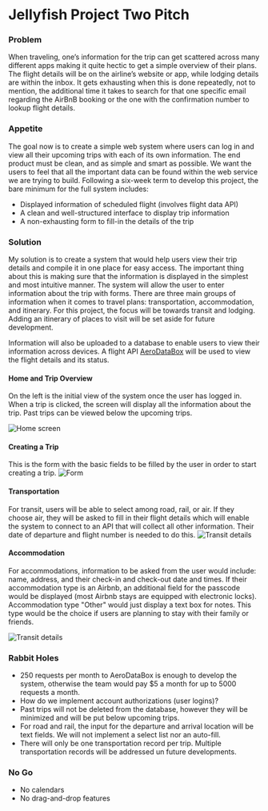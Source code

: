 # Jellyfish Project Two Pitch

### Problem
When traveling, one’s information for the trip can get scattered across many
different apps making it quite hectic to get a simple overview of their plans.
The flight details will be on the airline’s website or app, while lodging details
are within the inbox. It gets exhausting when this is done repeatedly, not to
mention, the additional time it takes to search for that one specific email
regarding the AirBnB booking or the one with the confirmation number to lookup
flight details.

### Appetite
The goal now is to create a simple web system where users can log in and view
all their upcoming trips with each of its own information. The end product must
be clean, and as simple and smart as possible. We want the users to feel that all
the important data can be found within the web service we are trying to build.
Following a six-week term to develop this project, the bare minimum for the full
system includes:

- Displayed information of scheduled flight (involves flight data API)
- A clean and well-structured interface to display trip information
- A non-exhausting form to fill-in the details of the trip

### Solution
My solution is to create a system that would help users view their trip details and compile it in one place for easy access. The important thing about this is making sure that the information is displayed in the simplest and most intuitive manner. The system will allow the user to enter information about the trip with forms. There are three main groups of information when it comes to travel plans: transportation, accommodation, and itinerary. For this project, the focus will be towards transit and lodging. Adding an itinerary of places to visit will be set aside for future development.

Information will also be uploaded to a database to enable users to view their information across devices.
A flight API [AeroDataBox](https://rapidapi.com/squawk7000/api/aerodatabox/pricing "API link") will be used to view the flight details and its status.

#### Home and Trip Overview
On the left is the initial view of the system once the user has logged in. When a trip is clicked, the screen will display all the information about the trip. Past trips can be viewed below the upcoming trips.

![Home screen](https://user-images.githubusercontent.com/42617851/73246002-76fe2d80-41a5-11ea-81d9-5b69625eefec.png)

#### Creating a Trip

This is the form with the basic fields to be filled by the user in order to start creating a trip.
![Form](https://user-images.githubusercontent.com/42617851/73246003-7796c400-41a5-11ea-91a8-b86988887ae5.png)

#### Transportation

For transit, users will be able to select among road, rail, or air. If they choose air, they will be asked to fill in their flight details which will enable the system to connect to an API that will collect all other information. Their date of departure and flight number is needed to do this.
![Transit details](https://user-images.githubusercontent.com/42617851/73246004-7796c400-41a5-11ea-96eb-b7188b964749.png)

#### Accommodation

For accommodations, information to be asked from the user would include: name, address, and their check-in and check-out date and times. If their accommodation type is an Airbnb, an additional field for the passcode would be displayed (most Airbnb stays are equipped with electronic locks). Accommodation type "Other" would just display a text box for notes. This type would be the choice if users are planning to stay with their family or friends.

![Transit details](https://user-images.githubusercontent.com/42617851/73246006-7796c400-41a5-11ea-917c-1a980f2a77b8.png)

### Rabbit Holes
- 250 requests per month to AeroDataBox is enough to develop the system, otherwise the team would pay $5 a month for up to 5000 requests a month.
- How do we implement account authorizations (user logins)?
- Past trips will not be deleted from the database, however they will be minimized and will be put below upcoming trips.
- For road and rail, the input for the departure and arrival location will be text fields. We will not implement a select list nor an auto-fill.
- There will only be one transportation record per trip. Multiple transportation records will be addressed un future developments.

### No Go
- No calendars
- No drag-and-drop features

